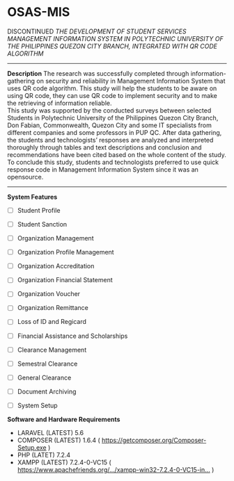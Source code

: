 # OSAS-MIS

DISCONTINUED
*THE DEVELOPMENT OF STUDENT SERVICES MANAGEMENT INFORMATION SYSTEM IN POLYTECHNIC UNIVERSITY
OF THE PHILIPPINES QUEZON CITY BRANCH,
INTEGRATED WITH QR CODE ALGORITHM* 
***
__Description__
The research was successfully completed through information-gathering on security and reliability in Management Information System that uses QR code algorithm. This study will help the students to be aware on using QR code, they can use QR code to implement security and to make the retrieving of information reliable.  
This study was supported by the conducted surveys between selected Students in Polytechnic University of the Philippines Quezon City Branch, Don Fabian, Commonwealth, Quezon City and some IT specialists from different companies and some professors in PUP QC. After data gathering, the students and technologists’ responses are analyzed and interpreted thoroughly through tables and text descriptions and conclusion and recommendations have been cited based on the whole content of the study. 
To conclude this study, students and technologists preferred to use quick response code in Management Information System since it was an opensource.
***

__System Features__
- [ ] Student Profile 
- [ ] Student Sanction
- [ ] Organization Management
- [ ] Organization Profile Management
- [ ] Organization Accreditation
- [ ] Organization Financial Statement
- [ ] Organization Voucher
- [ ] Organization Remittance
- [ ] Loss of ID and Regicard
- [ ] Financial Assistance and Scholarships
- [ ] Clearance Management
- [ ] Semestral Clearance
- [ ] General Clearance
- [ ] Document Archiving  
- [ ] System Setup
 

__Software and Hardware Requirements__
- LARAVEL (LATEST) 5.6 
- COMPOSER (LATEST) 1.6.4 ( https://getcomposer.org/Composer-Setup.exe )
- PHP (LATET) 7.2.4
- XAMPP (LATEST) 7.2.4-0-VC15 ( https://www.apachefriends.org/…/xampp-win32-7.2.4-0-VC15-in… )

